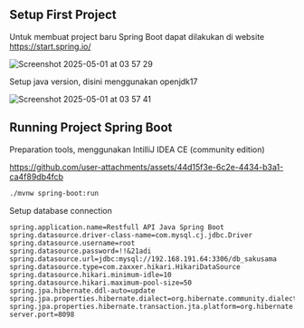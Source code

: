 ## Setup First Project
Untuk membuat project baru Spring Boot dapat dilakukan di website https://start.spring.io/

![Screenshot 2025-05-01 at 03 57 29](https://github.com/user-attachments/assets/24d3b01b-b82d-4acd-b1b7-8b8444ffb0aa)

Setup java version, disini menggunakan openjdk17

![Screenshot 2025-05-01 at 03 57 41](https://github.com/user-attachments/assets/c62d76c7-04f3-4371-9b10-9ef8ff8aa091)

## Running Project Spring Boot
Preparation tools, menggunakan IntilliJ IDEA CE (community edition)

https://github.com/user-attachments/assets/44d15f3e-6c2e-4434-b3a1-ca4f89db4fcb

```.sh
./mvnw spring-boot:run
```

Setup database connection

```.properties
spring.application.name=Restfull API Java Spring Boot
spring.datasource.driver-class-name=com.mysql.cj.jdbc.Driver
spring.datasource.username=root
spring.datasource.password=!!&21adi
spring.datasource.url=jdbc:mysql://192.168.191.64:3306/db_sakusama
spring.datasource.type=com.zaxxer.hikari.HikariDataSource
spring.datasource.hikari.minimum-idle=10
spring.datasource.hikari.maximum-pool-size=50
spring.jpa.hibernate.ddl-auto=update
spring.jpa.properties.hibernate.dialect=org.hibernate.community.dialect.MySQLLegacyDialect
spring.jpa.properties.hibernate.transaction.jta.platform=org.hibernate.engine.transaction.jta.platform.internal.BitronixJtaPlatform
server.port=8098
```
